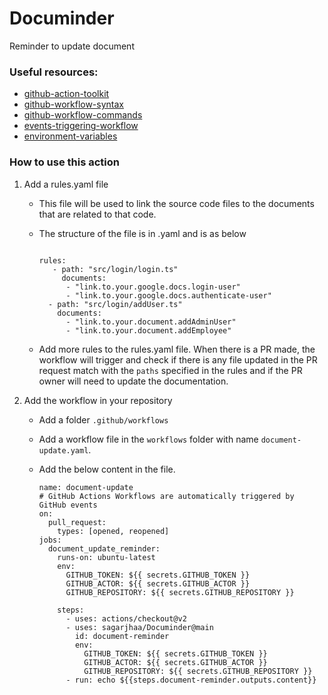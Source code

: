 # Documinder

Reminder to update document

### Useful resources:

- [github-action-toolkit](https://github.com/actions/toolkit)
- [github-workflow-syntax](https://docs.github.com/en/free-pro-team@latest/actions/reference/workflow-syntax-for-github-actions)
- [github-workflow-commands](https://docs.github.com/en/free-pro-team@latest/actions/reference/workflow-commands-for-github-actions)
- [events-triggering-workflow](https://docs.github.com/en/free-pro-team@latest/actions/reference/events-that-trigger-workflows)
- [environment-variables](https://docs.github.com/en/free-pro-team@latest/actions/reference/environment-variables)

### How to use this action

1. Add a rules.yaml file

   - This file will be used to link the source code files to the documents that are related to that code.
   - The structure of the file is in .yaml and is as below

     ```

     rules:
        - path: "src/login/login.ts"
          documents:
           - "link.to.your.google.docs.login-user"
           - "link.to.your.google.docs.authenticate-user"
       - path: "src/login/addUser.ts"
         documents:
           - "link.to.your.document.addAdminUser"
           - "link.to.your.document.addEmployee"

     ```

   - Add more rules to the rules.yaml file. When there is a PR made, the workflow will trigger and check if there is any file updated in the PR request match with the `paths` specified in the rules and if the PR owner will need to update the documentation.

2. Add the workflow in your repository

   - Add a folder `.github/workflows`
   - Add a workflow file in the `workflows` folder with name `document-update.yaml`.
   - Add the below content in the file.

     ```
     name: document-update
     # GitHub Actions Workflows are automatically triggered by GitHub events
     on:
       pull_request:
         types: [opened, reopened]
     jobs:
       document_update_reminder:
         runs-on: ubuntu-latest
         env:
           GITHUB_TOKEN: ${{ secrets.GITHUB_TOKEN }}
           GITHUB_ACTOR: ${{ secrets.GITHUB_ACTOR }}
           GITHUB_REPOSITORY: ${{ secrets.GITHUB_REPOSITORY }}

         steps:
           - uses: actions/checkout@v2
           - uses: sagarjhaa/Documinder@main
             id: document-reminder
             env:
               GITHUB_TOKEN: ${{ secrets.GITHUB_TOKEN }}
               GITHUB_ACTOR: ${{ secrets.GITHUB_ACTOR }}
               GITHUB_REPOSITORY: ${{ secrets.GITHUB_REPOSITORY }}
           - run: echo ${{steps.document-reminder.outputs.content}}
     ```
